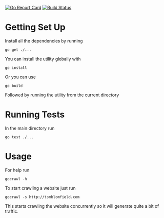 [![Go Report Card](https://goreportcard.com/badge/github.com/sdorunga1/gocrawl)](https://goreportcard.com/report/github.com/sdorunga1/gocrawl)
[![Build Status](https://travis-ci.org/sdorunga1/gocrawl.svg?branch=master)](https://travis-ci.org/sdorunga1/gocrawl)

# Getting Set Up

Install all the dependencies by running

```
go get ./...
```

You can install the utility globally with

```
go install
```

Or you can use

```
go build
```

Followed by running the utility from the current directory

# Running Tests

In the main directory run

```
go test ./...
```

# Usage

For help run

```
gocrawl -h
```

To start crawling a website just run

```
gocrawl -s http://tomblomfield.com
```

This starts crawling the website concurrently so it will generate quite a bit of traffic.
